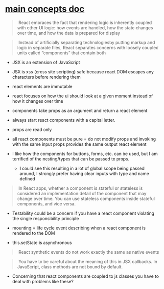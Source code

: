 # [main concepts doc](https://reactjs.org/docs/hello-world.html)

> React embraces the fact that rendering logic is inherently coupled with other UI logic: how events are handled, how the state changes over time, and how the data is prepared for display

> Instead of artificially separating technologiesby putting markup and logic in separate files, React separates concerns with loosely coupled units called “components” that contain both

- JSX is an extension of JavaScript 
- JSX is xss (cross site scripting) safe because react DOM escapes any characters before rendering them
- react elements are immutable

- react focuses on how the ui should look at a given moment instead of how it changes over time
- components take props as an argument and return a react element  
 
- always start react components with a capital letter.
- props are read only
- all react components must be pure = do not modify props and invoking with the same input props provides the same output react element
  
- I like how the components for buttons, forms, etc. can be used, but I am terrified of the nesting/types that can be passed to props.
    - I could see this resulting in a lot of global scope being passed around, I strongly prefer having clear inputs with type and name defined


> In React apps, whether a component is stateful or stateless is considered an implementation detail of the component that may change over time. You can use stateless components inside stateful components, and vice versa.

- Testability could be a concern if you have a react component violating the single responsibility principle
  
- mounting = life cycle event describing when a react component is rendered to the DOM 

- this.setState is asynchronous 


> React synthetic events do not work exactly the same as native events


> You have to be careful about the meaning of this in JSX callbacks. In JavaScript, class methods are not bound by default.


- Concerning that react components are coupled to js classes you have to deal with problems like these?